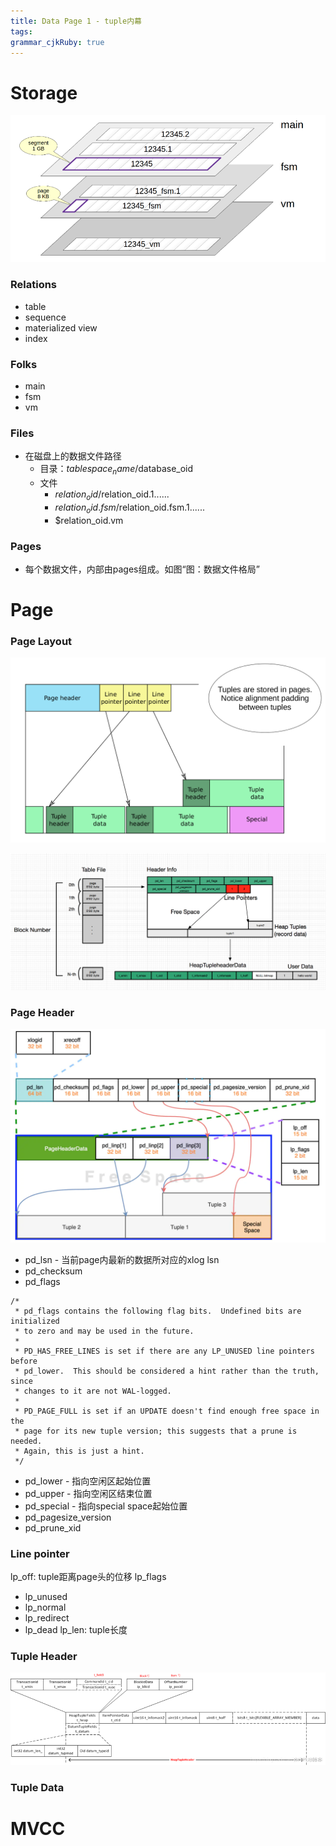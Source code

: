 ```yaml
---
title: Data Page 1 - tuple内幕
tags: 
grammar_cjkRuby: true
---
```

# Storage
![图：数据文件格局](./images/Screenshot_from_2022-04-20_20-51-06.png)


### Relations
- table
- sequence
- materialized view
- index


### Folks
- main
- fsm
- vm

### Files
- 在磁盘上的数据文件路径
	- 目录：$tablespace_name/$database_oid
	- 文件
		- $relation_oid/$relation_oid.1......
		- $relation_oid.fsm/$relation_oid.fsm.1......
		- $relation_oid.vm

### Pages
- 每个数据文件，内部由pages组成。如图“图：数据文件格局”
# Page
### Page Layout

![page inner layout](./images/Screenshot_from_2022-04-20_16-39-35.png)

![table - page - tuple三级关系图](./images/1650894154257.png)
### Page Header
![page header field图](./images/1650895897771.png)

- pd_lsn - 当前page内最新的数据所对应的xlog lsn
- pd_checksum
- pd_flags 
 ```
 /*
  * pd_flags contains the following flag bits.  Undefined bits are initialized
  * to zero and may be used in the future.
  *
  * PD_HAS_FREE_LINES is set if there are any LP_UNUSED line pointers before
  * pd_lower.  This should be considered a hint rather than the truth, since
  * changes to it are not WAL-logged.
  *
  * PD_PAGE_FULL is set if an UPDATE doesn't find enough free space in the
  * page for its new tuple version; this suggests that a prune is needed.
  * Again, this is just a hint.
  */
```
- pd_lower - 指向空闲区起始位置
- pd_upper - 指向空闲区结束位置
- pd_special - 指向special space起始位置
- pd_pagesize_version
- pd_prune_xid


### Line pointer
lp_off: tuple距离page头的位移
lp_flags
- lp_unused
- lp_normal
- lp_redirect
- lp_dead
lp_len: tuple长度



### Tuple Header
![fields in tuple header](./images/1650894403055.png)

### Tuple Data

# MVCC
